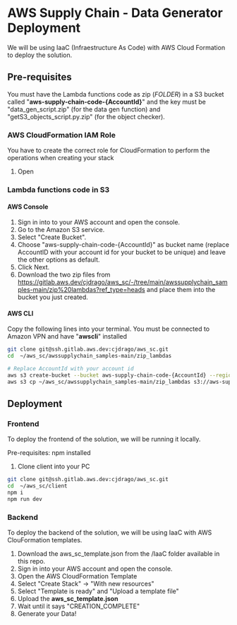 # AWS Supply Chain - Data Generator Deployment
We will be using IaaC (Infraestructure As Code) with AWS Cloud Formation to deploy the solution.
## Pre-requisites
You must have the Lambda functions code as zip (*FOLDER*) in a S3 bucket called "**aws-supply-chain-code-{AccountId}**" and the key must be "data_gen_script.zip" (for the data gen function) and "getS3_objects_script.py.zip" (for the object checker).

### AWS CloudFormation IAM Role
You have to create the correct role for CloudFormation to perform the operations when creating your stack
1. Open 


### Lambda functions code in S3
#### AWS Console
1. Sign in into to your AWS account and open the console.
2. Go to the Amazon S3 service.
3. Select "Create Bucket".
4. Choose "aws-supply-chain-code-{AccountId}" as bucket name (replace AccountID with your account id for your bucket to be unique) and leave the other options as default.
5. Click Next.
6. Download the two zip files from https://gitlab.aws.dev/cjdrago/aws_sc/-/tree/main/awssupplychain_samples-main/zip%20lambdas?ref_type=heads and place them into the bucket you just created.
#### AWS CLI
Copy the following lines into your terminal. You must be connected to Amazon VPN and have "**awscli**" installed
```bash
git clone git@ssh.gitlab.aws.dev:cjdrago/aws_sc.git
cd  ~/aws_sc/awssupplychain_samples-main/zip_lambdas 

# Replace AccountId with your account id
aws s3 create-bucket --bucket aws-supply-chain-code-{AccountId} --region us-east-1
aws s3 cp ~/aws_sc/awssupplychain_samples-main/zip_lambdas s3://aws-supply-chain-code-{AccountId}/ --recursive
```

## Deployment 

### Frontend
To deploy the frontend of the solution, we will be running it locally. 

Pre-requisites: npm installed 
1. Clone client into your PC
```bash
git clone git@ssh.gitlab.aws.dev:cjdrago/aws_sc.git
cd  ~/aws_sc/client 
npm i
npm run dev
```
### Backend
To deploy the backend of the solution, we will be using IaaC with AWS ClouFormation templates.

1. Download the aws_sc_template.json from the /IaaC folder available in this repo.
2. Sign in into your AWS account and open the console.
3. Open the AWS CloudFormation Template
4. Select "Create Stack" -> "With new resources"
4. Select "Template is ready" and "Upload a template file"
5. Upload the **aws_sc_template.json**
6. Wait until it says "CREATION_COMPLETE"
7. Generate your Data!

